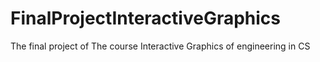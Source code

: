 # FinalProjectInteractiveGraphics
The final project of The course Interactive Graphics of engineering in CS

